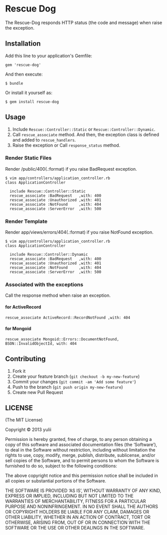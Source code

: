 # Rescue Dog

The Rescue-Dog responds HTTP status (the code and message) when raise the exception.

## Installation

Add this line to your application's Gemfile:

    gem 'rescue-dog'

And then execute:

    $ bundle

Or install it yourself as:

    $ gem install rescue-dog

## Usage

1. Include `Rescue::Controller::Static` or `Rescue::Controller::Dynamic`.
2. Call `rescue_associate` method. And then, the exception class is defined and added to `rescue_handlers`.
3. Raise the exception or Call `response_status` method.

### Render Static Files
Render /public/400(.:format) if you raise BadRequest exception.

    $ vim app/controllers/application_controller.rb
    class ApplicationController
   
      include Rescue::Controller::Static
      rescue_associate :BadRequest   ,with: 400
      rescue_associate :Unauthorized ,with: 401
      rescue_associate :NotFound     ,with: 404
      rescue_associate :ServerError  ,with: 500

### Render Template
Render app/views/errors/404(.:format) if you raise NotFound exception.

    $ vim app/controllers/application_controller.rb
    class ApplicationController
   
      include Rescue::Controller::Dynamic
      rescue_associate :BadRequest   ,with: 400
      rescue_associate :Unauthorized ,with: 401
      rescue_associate :NotFound     ,with: 404
      rescue_associate :ServerError  ,with: 500

### Associated with the exceptions 
Call the response method when raise an exception.

#### for ActiveRecord
    rescue_associate ActiveRecord::RecordNotFound ,with: 404
#### for Mongoid
    rescue_associate Mongoid::Errors::DocumentNotFound, BSON::InvalidObjectId, with: 404


## Contributing

1. Fork it
2. Create your feature branch (`git checkout -b my-new-feature`)
3. Commit your changes (`git commit -am 'Add some feature'`)
4. Push to the branch (`git push origin my-new-feature`)
5. Create new Pull Request


## LICENSE
(The MIT License)

Copyright © 2013 yulii

Permission is hereby granted, free of charge, to any person obtaining a copy of this software and associated documentation files (the ‘Software’), to deal in the Software without restriction, including without limitation the rights to use, copy, modify, merge, publish, distribute, sublicense, and/or sell copies of the Software, and to permit persons to whom the Software is furnished to do so, subject to the following conditions:

The above copyright notice and this permission notice shall be included in all copies or substantial portions of the Software.

THE SOFTWARE IS PROVIDED ‘AS IS’, WITHOUT WARRANTY OF ANY KIND, EXPRESS OR IMPLIED, INCLUDING BUT NOT LIMITED TO THE WARRANTIES OF MERCHANTABILITY, FITNESS FOR A PARTICULAR PURPOSE AND NONINFRINGEMENT. IN NO EVENT SHALL THE AUTHORS OR COPYRIGHT HOLDERS BE LIABLE FOR ANY CLAIM, DAMAGES OR OTHER LIABILITY, WHETHER IN AN ACTION OF CONTRACT, TORT OR OTHERWISE, ARISING FROM, OUT OF OR IN CONNECTION WITH THE SOFTWARE OR THE USE OR OTHER DEALINGS IN THE SOFTWARE.

